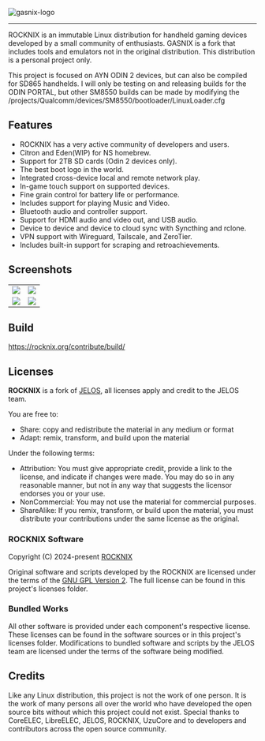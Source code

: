 ![gasnix-logo](https://github.com/user-attachments/assets/edc7be96-3a78-4edb-bb83-0dd8acb92700) 

---

ROCKNIX is an immutable Linux distribution for handheld gaming devices developed by a small community of enthusiasts. GASNIX is a fork that includes tools and emulators not in the original distribution. This distribution is a personal project only.

This project is focused on AYN ODIN 2 devices, but can also be compiled for SD865 handhelds. I will only be testing on and releasing builds for the ODIN PORTAL, but other SM8550 builds can be made by modifying the /projects/Qualcomm/devices/SM8550/bootloader/LinuxLoader.cfg 

## Features

* ROCKNIX has a very active community of developers and users.
* Citron and Eden(WIP) for NS homebrew.
* Support for 2TB SD cards (Odin 2 devices only).
* The best boot logo in the world.
* Integrated cross-device local and remote network play.
* In-game touch support on supported devices.
* Fine grain control for battery life or performance.
* Includes support for playing Music and Video.
* Bluetooth audio and controller support.
* Support for HDMI audio and video out, and USB audio.
* Device to device and device to cloud sync with Syncthing and rclone.
* VPN support with Wireguard, Tailscale, and ZeroTier.
* Includes built-in support for scraping and retroachievements.

## Screenshots

<table>
  <tr>
    <td><img src="https://rocknix.org/_inc/images/screenshots/system-view.png"/></td>
    <td><img src="https://rocknix.org/_inc/images/screenshots/menu.png"/></td>
  </tr>
  <tr>
    <td><img src="https://rocknix.org/_inc/images/screenshots/gamelist-view-metadata-immersive.png"/></td>
    <td><img src="https://rocknix.org/_inc/images/screenshots/gamelist-view-no-metadata-immersive.png"/></td>
  </tr>
</table>

## Build

https://rocknix.org/contribute/build/ 

## Licenses

**ROCKNIX** is a fork of [JELOS](https://github.com/JustEnoughLinuxOS/distribution/), all licenses apply and credit to the JELOS team. 

You are free to:

- Share: copy and redistribute the material in any medium or format
- Adapt: remix, transform, and build upon the material

Under the following terms:

- Attribution: You must give appropriate credit, provide a link to the license, and indicate if changes were made. You may do so in any reasonable manner, but not in any way that suggests the licensor endorses you or your use.
- NonCommercial: You may not use the material for commercial purposes.
- ShareAlike: If you remix, transform, or build upon the material, you must distribute your contributions under the same license as the original.

### ROCKNIX Software

Copyright (C) 2024-present [ROCKNIX](https://github.com/ROCKNIX)

Original software and scripts developed by the ROCKNIX are licensed under the terms of the [GNU GPL Version 2](https://choosealicense.com/licenses/gpl-2.0/).  The full license can be found in this project's licenses folder.

### Bundled Works
All other software is provided under each component's respective license.  These licenses can be found in the software sources or in this project's licenses folder.  Modifications to bundled software and scripts by the JELOS team are licensed under the terms of the software being modified.

## Credits

Like any Linux distribution, this project is not the work of one person.  It is the work of many persons all over the world who have developed the open source bits without which this project could not exist.  Special thanks to CoreELEC, LibreELEC, JELOS, ROCKNIX, UzuCore and to developers and contributors across the open source community.
